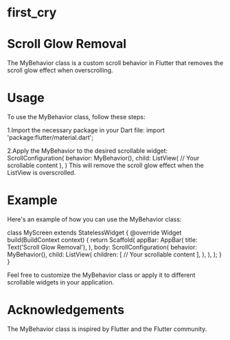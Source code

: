 # first_cry

# Scroll Glow Removal
The MyBehavior class is a custom scroll behavior in Flutter that removes the scroll glow effect when overscrolling.

# Usage
To use the MyBehavior class, follow these steps:

1.Import the necessary package in your Dart file:
import 'package:flutter/material.dart';

2.Apply the MyBehavior to the desired scrollable widget:
ScrollConfiguration(
  behavior: MyBehavior(),
  child: ListView(
    // Your scrollable content
  ),
)
This will remove the scroll glow effect when the ListView is overscrolled.

# Example
Here's an example of how you can use the MyBehavior class:

class MyScreen extends StatelessWidget {
  @override
  Widget build(BuildContext context) {
    return Scaffold(
      appBar: AppBar(
        title: Text('Scroll Glow Removal'),
      ),
      body: ScrollConfiguration(
        behavior: MyBehavior(),
        child: ListView(
          children: [
            // Your scrollable content
          ],
        ),
      ),
    );
  }
}

Feel free to customize the MyBehavior class or apply it to different scrollable widgets in your application.

# Acknowledgements
The MyBehavior class is inspired by Flutter and the Flutter community.


